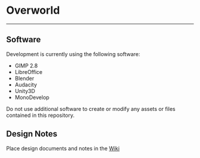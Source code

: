 ﻿# Overworld
---
## Software
Development is currently using the following software:

*	GIMP 2.8
*	LibreOffice
*	Blender
*	Audacity
*	Unity3D
*	MonoDevelop

Do not use additional software to create or modify any assets or files contained in this repository.


## Design Notes

Place design documents and notes in the [Wiki](https://github.com/Gornel/Overworld/wiki)